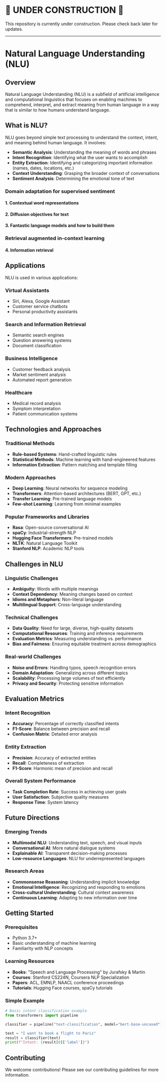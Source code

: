 # 🚧 UNDER CONSTRUCTION 🚧

This repository is currently under construction. Please check back later for updates.

---

# Natural Language Understanding (NLU)

## Overview

Natural Language Understanding (NLU) is a subfield of artificial intelligence and computational linguistics that focuses on enabling machines to comprehend, interpret, and extract meaning from human language in a way that is similar to how humans understand language.

## What is NLU?

NLU goes beyond simple text processing to understand the context, intent, and meaning behind human language. It involves:

- **Semantic Analysis**: Understanding the meaning of words and phrases
- **Intent Recognition**: Identifying what the user wants to accomplish
- **Entity Extraction**: Identifying and categorizing important information (names, dates, locations, etc.)
- **Context Understanding**: Grasping the broader context of conversations
- **Sentiment Analysis**: Determining the emotional tone of text

### Domain adaptation for supervised sentiment

#### 1. Contextual word representations

#### 2. Diffusion objectives for text 

#### 3. Fantastic language models and how to build them 

### Retrieval augmented in-context learning

#### 4. Information retrieval




## Applications

NLU is used in various applications:

### Virtual Assistants
- Siri, Alexa, Google Assistant
- Customer service chatbots
- Personal productivity assistants

### Search and Information Retrieval
- Semantic search engines
- Question answering systems
- Document classification

### Business Intelligence
- Customer feedback analysis
- Market sentiment analysis
- Automated report generation

### Healthcare
- Medical record analysis
- Symptom interpretation
- Patient communication systems

## Technologies and Approaches

### Traditional Methods
- **Rule-based Systems**: Hand-crafted linguistic rules
- **Statistical Methods**: Machine learning with hand-engineered features
- **Information Extraction**: Pattern matching and template filling

### Modern Approaches
- **Deep Learning**: Neural networks for sequence modeling
- **Transformers**: Attention-based architectures (BERT, GPT, etc.)
- **Transfer Learning**: Pre-trained language models
- **Few-shot Learning**: Learning from minimal examples

### Popular Frameworks and Libraries
- **Rasa**: Open-source conversational AI
- **spaCy**: Industrial-strength NLP
- **Hugging Face Transformers**: Pre-trained models
- **NLTK**: Natural Language Toolkit
- **Stanford NLP**: Academic NLP tools

## Challenges in NLU

### Linguistic Challenges
- **Ambiguity**: Words with multiple meanings
- **Context Dependency**: Meaning changes based on context
- **Idioms and Metaphors**: Non-literal language
- **Multilingual Support**: Cross-language understanding

### Technical Challenges
- **Data Quality**: Need for large, diverse, high-quality datasets
- **Computational Resources**: Training and inference requirements
- **Evaluation Metrics**: Measuring understanding vs. performance
- **Bias and Fairness**: Ensuring equitable treatment across demographics

### Real-world Challenges
- **Noise and Errors**: Handling typos, speech recognition errors
- **Domain Adaptation**: Generalizing across different topics
- **Scalability**: Processing large volumes of text efficiently
- **Privacy and Security**: Protecting sensitive information

## Evaluation Metrics

### Intent Recognition
- **Accuracy**: Percentage of correctly classified intents
- **F1-Score**: Balance between precision and recall
- **Confusion Matrix**: Detailed error analysis

### Entity Extraction
- **Precision**: Accuracy of extracted entities
- **Recall**: Completeness of extraction
- **F1-Score**: Harmonic mean of precision and recall

### Overall System Performance
- **Task Completion Rate**: Success in achieving user goals
- **User Satisfaction**: Subjective quality measures
- **Response Time**: System latency

## Future Directions

### Emerging Trends
- **Multimodal NLU**: Understanding text, speech, and visual inputs
- **Conversational AI**: More natural dialogue systems
- **Explainable AI**: Transparent decision-making processes
- **Low-resource Languages**: NLU for underrepresented languages

### Research Areas
- **Commonsense Reasoning**: Understanding implicit knowledge
- **Emotional Intelligence**: Recognizing and responding to emotions
- **Cross-cultural Understanding**: Cultural context awareness
- **Continuous Learning**: Adapting to new information over time

## Getting Started

### Prerequisites
- Python 3.7+
- Basic understanding of machine learning
- Familiarity with NLP concepts

### Learning Resources
- **Books**: "Speech and Language Processing" by Jurafsky & Martin
- **Courses**: Stanford CS224N, Coursera NLP Specialization
- **Papers**: ACL, EMNLP, NAACL conference proceedings
- **Tutorials**: Hugging Face courses, spaCy tutorials

### Simple Example
```python
# Basic intent classification example
from transformers import pipeline

classifier = pipeline("text-classification", model="bert-base-uncased")

text = "I want to book a flight to Paris"
result = classifier(text)
print(f"Intent: {result[0]['label']}")
```

## Contributing

We welcome contributions! Please see our contributing guidelines for more information.